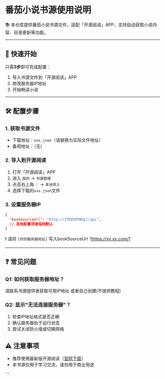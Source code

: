 
# 番茄小说书源使用说明

📚 本仓库提供番茄小说书源文件，适配「开源阅读」APP，支持自动获取小说内容、目录更新等功能。

---

## 🚀 快速开始
只需**3步**即可完成配置：
1. 导入书源文件到「开源阅读」APP
2. 修改服务器IP地址
3. 开始畅读小说

---

## 🛠 配置步骤

### 1. 获取书源文件
- 下载地址：`xxx.json`（请替换为实际文件地址）
- 备用地址：（无）

### 2. 导入到开源阅读
1. 打开「开源阅读」APP
2. 进入 `我的` → `书源管理`
3. 点击右上角 `⋮` → `本地导入`
4. 选择下载的`xxx.json`文件

### 3. 设置服务器IP
```json
{
  "bookSourceUrl": "http://[你的IP地址]/api",
  // 其他配置项请保持默认
}
```
❗ 请将 `[你的服务器地址]` 写入bookSourceUrl '[https://xx.xx.com/]'

---

## ❓ 常见问题

### Q1: 如何获取服务器地址？
请联系书源提供者获取可用IP地址
或者自己创建(不提供教程)

### Q2: 显示"无法连接服务器"？
1. 检查IP地址格式是否正确
2. 确认服务器处于运行状态
3. 尝试关闭防火墙或切换网络

## ⚠️ 注意事项
- 推荐使用最新版开源阅读（[官网下载](https://github.com/gedoor/legado)）
- 本书源仅用于学习交流，请勿用于商业用途

``'
